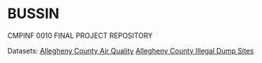 # BUSSIN
CMPINF 0010 FINAL PROJECT REPOSITORY

Datasets:
[Allegheny County Air Quality](https://data.wprdc.org/dataset/allegheny-county-air-quality)
[Allegheny County Illegal Dump Sites](https://data.wprdc.org/dataset/allegheny-county-illegal-dump-sites)
